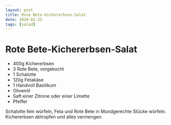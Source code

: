 ```yaml
---
layout: post
title: Rote Bete-Kichererbsen-Salat
date: 2020-02-22
tags: [salad]
---
```

# Rote Bete-Kichererbsen-Salat

- 400g Kichererbsen
- 3 Rote Bete, vorgekocht
- 1 Schalotte
- 120g Fetakäse
- 1 Handvoll Basilikum
- Olivenöl
- Saft einer Zitrone oder einer Limette
- Pfeffer

Schalotte fein würfeln, Feta und Rote Bete in Mundgerechte Stücke würfeln.  
Kichererbsen abtropfen und alles vermengen.  
